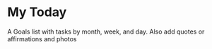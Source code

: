 # My Today

A Goals list with tasks by month, week, and day. Also add quotes or affirmations and photos
